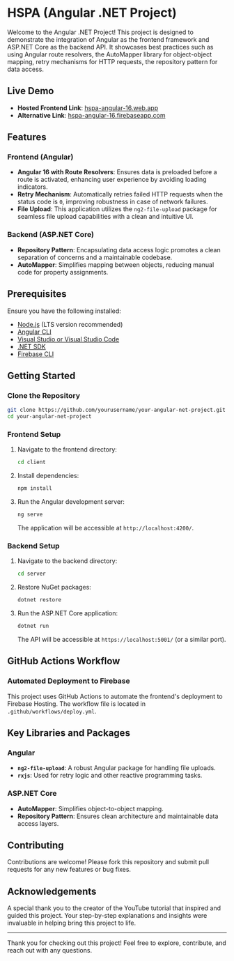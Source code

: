 
# HSPA (Angular .NET Project)

Welcome to the Angular .NET Project! This project is designed to demonstrate the integration of Angular as the frontend framework and ASP.NET Core as the backend API. It showcases best practices such as using Angular route resolvers, the AutoMapper library for object-object mapping, retry mechanisms for HTTP requests, the repository pattern for data access.

## Live Demo

- **Hosted Frontend Link**: [hspa-angular-16.web.app](https://hspa-angular-16.web.app/)
- **Alternative Link**: [hspa-angular-16.firebaseapp.com](https://hspa-angular-16.firebaseapp.com/)

## Features

### Frontend (Angular)
- **Angular 16 with Route Resolvers**: Ensures data is preloaded before a route is activated, enhancing user experience by avoiding loading indicators.
- **Retry Mechanism**: Automatically retries failed HTTP requests when the status code is `0`, improving robustness in case of network failures.
- **File Upload**: This application utilizes the `ng2-file-upload` package for seamless file upload capabilities with a clean and intuitive UI.

### Backend (ASP.NET Core)
- **Repository Pattern**: Encapsulating data access logic promotes a clean separation of concerns and a maintainable codebase.
- **AutoMapper**: Simplifies mapping between objects, reducing manual code for property assignments.

## Prerequisites

Ensure you have the following installed:
- [Node.js](https://nodejs.org/) (LTS version recommended)
- [Angular CLI](https://angular.io/cli)
- [Visual Studio or Visual Studio Code](https://code.visualstudio.com/)
- [.NET SDK](https://dotnet.microsoft.com/download)
- [Firebase CLI](https://firebase.google.com/docs/cli)

## Getting Started

### Clone the Repository
```bash
git clone https://github.com/yourusername/your-angular-net-project.git
cd your-angular-net-project
```

### Frontend Setup
1. Navigate to the frontend directory:
   ```bash
   cd client
   ```
2. Install dependencies:
   ```bash
   npm install
   ```
3. Run the Angular development server:
   ```bash
   ng serve
   ```
   The application will be accessible at `http://localhost:4200/`.

### Backend Setup
1. Navigate to the backend directory:
   ```bash
   cd server
   ```
2. Restore NuGet packages:
   ```bash
   dotnet restore
   ```
3. Run the ASP.NET Core application:
   ```bash
   dotnet run
   ```
   The API will be accessible at `https://localhost:5001/` (or a similar port).

## GitHub Actions Workflow

### Automated Deployment to Firebase
This project uses GitHub Actions to automate the frontend's deployment to Firebase Hosting. The workflow file is located in `.github/workflows/deploy.yml`.

## Key Libraries and Packages

### Angular
- **`ng2-file-upload`**: A robust Angular package for handling file uploads.
- **`rxjs`**: Used for retry logic and other reactive programming tasks.

### ASP.NET Core
- **AutoMapper**: Simplifies object-to-object mapping.
- **Repository Pattern**: Ensures clean architecture and maintainable data access layers.

## Contributing

Contributions are welcome! Please fork this repository and submit pull requests for any new features or bug fixes.

## Acknowledgements

A special thank you to the creator of the YouTube tutorial that inspired and guided this project. Your step-by-step explanations and insights were invaluable in helping bring this project to life.

---

Thank you for checking out this project! Feel free to explore, contribute, and reach out with any questions.
